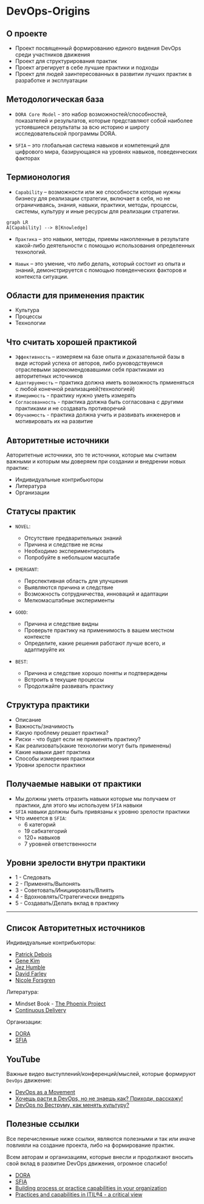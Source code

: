 # DevOps-Origins

## О проекте

- Проект посвященный формированию единого видения DevOps среди участников движения
- Проект для структурирования практик
- Проект агрегирует в себе лучшие практики и подходы
- Проект для людей заинтересованных в развитии лучших практик в разработке и эксплуатации

## Методологическая база

- `DORA Core Model` - это набор возможностей/способностей, показателей и результатов, которые представляют собой наиболее устоявшиеся результаты за всю историю и широту исследовательской программы DORA.

- `SFIA` – это глобальная система навыков и компетенций для цифрового мира, базирующаяся на уровнях навыков, поведенческих факторах

## Термионология

- `Capability` – возможности или же способности которые нужны бизнесу для реализации стратегии, включает в себя, но не ограничиваясь, знания, навыки, практики, методы, процессы, системы, культуру и иные ресурсы для реализации стратегии.

```mermaid
graph LR
A[Capability] --> B[Knowledge]
```

- `Практика` – это навыки, методы, приемы накопленные в результате какой-либо деятельности с помощью использования определенных технологий.

- `Навык` – это умение, что либо делать, который состоит из опыта и знаний, демонстрируется с помощью поведенческих факторов и контекста ситуации.

## Области для применения практик

- Культура
- Процессы
- Технологии

## Что считать хорошей практикой

- `Эффективность` – измеряем на базе опыта и доказательной базы в виде историй успеха от авторов, либо руководствуемся отраслевыми зарекомендовавшими себя практиками из авторитетных источников
- `Адаптируемость` – практика должна иметь возможность прмиеняться с любой конечной реализацией(технологией)
- `Измеримость` - практику нужно уметь измерять
- `Согласованность` - практика должна быть согласована с другими практиками и не создавать противоречий
- `Обучаемость` - практика должна учить и развивать инженеров и мотивировать их на развитие

## Авторитетные источники

Авторитетные источники, это те источники, которые мы считаем важными и которым мы доверяем при создании и внедрении новых практик:

- Индивидуальные контрибьюторы
- Литература
- Организации

## Статусы практик

- `NOVEL`:
  - Отсутствие предварительных знаний
  - Причина и следствие не ясны
  - Необходимо экспериментировать
  - Попробуйте в небольшом масштабе

- `EMERGANT`:
  - Перспективная область для улучшения
  - Выявляются причина и следствие
  - Возможность сотрудничества, инноваций и адаптации
  - Мелкомасштабные эксперименты

- `GOOD`:
  - Причина и следствие видны
  - Проверьте практику на применимость в вашем местном контексте
  - Определите, какие решения работают лучше всего, и адаптируйте их

- `BEST`:
  - Причина и следствие хорошо поняты и подтверждены
  - Встроить в текущие процессы
  - Продолжайте развивать практику

## Структура практики

- Описание
- Важность/значимость
- Какую проблему решает практика?
- Риски - что будет если не применять практику?
- Как реализовать(какие технологии могут быть применены)
- Какие навыки дает практика
- Способы измерения практики
- Уровни зрелости практики

## Получаемые навыки от практики

- Мы должны уметь отразить навыки которые мы получаем от практики, для этого мы используем `SFIA` навыки
- `SFIA` навыки должны быть привязаны к уровню зрелости практики
- Что имеется в `SFIA`:
  - 6 категорий​
  - 19 сабкатегорий​
  - 120+ навыков
  - 7 уровней ответственности​

## Уровни зрелости внутри практики

- 1 - Следовать
- 2 - Применять/Выпонять
- 3 - Советовать/Инициировать/Влиять
- 4 - Вдохновлять/Стратегически внедрять
- 5 - Создавать/Делать вклад в практику

---

## Список Авторитетных источников

Индивидуальные контрибьюторы:

- [Patrick Debois](https://www.linkedin.com/in/patrickdebois/)
- [Gene Kim](https://www.linkedin.com/in/realgenekim/)
- [Jez Humble](https://www.linkedin.com/in/jez-humble/)
- [David Farley](https://www.linkedin.com/in/dave-farley-a67927/)
- [Nicole Forsgren](https://www.linkedin.com/in/nicolefv/)

Литература:

- Mindset Book - [The Phoenix Project](https://itrevolution.com/product/the-phoenix-project/)
- [Continuous Delivery](https://martinfowler.com/books/continuousDelivery.html)

Организации:

- [DORA](https://dora.dev/)
- [SFIA](https://sfia-online.org/en)

## YouTube

Важные видео выступлений/конференций/мыслей, которые формируют `DevOps` движение:

- [DevOps as a Movement](https://www.youtube.com/watch?v=cVPYboKqR7k)
- [Хочешь расти в DevOps, но не знаешь как? Приходи, расскажу!](https://youtu.be/PrqjaGrdfAk?si=ankSuwbzt3Mfo-XP)
- [DevOps по Веструму, как менять культуру?](https://youtu.be/SCYEzZZahhs?si=Ly1fBmYJE4iuiT49)

## Полезные ссылки

Все перечисленные ниже ссылки, являются полезными и так или иначе повлияли на создание проекта, либо на формирование практик.

Всем авторам и организациям, которые внесли и продолжают вносить свой вклад в развитие DevOps движения, огромное спасибо!

- [DORA](https://dora.dev/)
- [SFIA](https://sfia-online.org/en)
- [Building process or practice capabilities in your organization](https://www.linkedin.com/pulse/building-information-governance-capabilities-your-achraf-elgh%C3%A9riany/)
- [Practices and capabilities in ITIL®4 - a critical view](https://www.linkedin.com/pulse/practices-capabilities-itil4-critical-view-ben-kalland/)